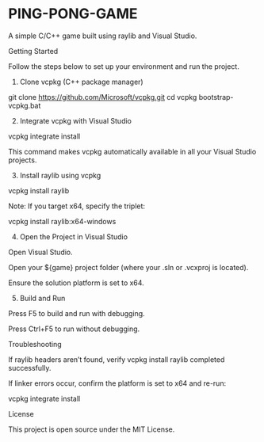 # PING-PONG-GAME
 

A simple C/C++ game built using raylib and Visual Studio.

Getting Started

Follow the steps below to set up your environment and run the project.

1. Clone vcpkg (C++ package manager)

git clone https://github.com/Microsoft/vcpkg.git
cd vcpkg
bootstrap-vcpkg.bat

2. Integrate vcpkg with Visual Studio

vcpkg integrate install

This command makes vcpkg automatically available in all your Visual Studio projects.

3. Install raylib using vcpkg

vcpkg install raylib

Note: If you target x64, specify the triplet:

vcpkg install raylib:x64-windows

4. Open the Project in Visual Studio

Open Visual Studio.

Open your ${game} project folder (where your .sln or .vcxproj is located).

Ensure the solution platform is set to x64.

5. Build and Run

Press F5 to build and run with debugging.

Press Ctrl+F5 to run without debugging.

Troubleshooting

If raylib headers aren’t found, verify vcpkg install raylib completed successfully.

If linker errors occur, confirm the platform is set to x64 and re-run:

vcpkg integrate install

License

This project is open source under the MIT License.